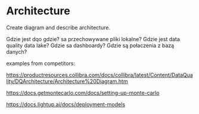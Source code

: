# Architecture

Create diagram and describe architecture.

Gdzie jest dqo gdzie? sa przechowywane pliki lokalne?
Gdzie jest data quality data lake?
Gdzie sa dashboardy?
Gdzie są połaczenia z bazą danych?

examples from competitors: 

https://productresources.collibra.com/docs/collibra/latest/Content/DataQuality/DQArchitecture/Architecture%20Diagram.htm

https://docs.getmontecarlo.com/docs/setting-up-monte-carlo

https://docs.lightup.ai/docs/deployment-models
